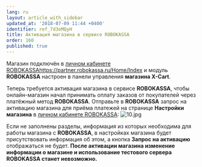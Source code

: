 ```yaml
---
lang: ru
layout: article_with_sidebar
updated_at: '2018-07-09 11:44 +0400'
identifier: ref_7d3oMQyH
title: Активация магазина в сервисе ROBOKASSA
order: 160
published: true
---
```

Магазин подключён в [личном кабинете ROBOKASSAhttps://partner.robokassa.ru/Home/Index](https://partner.robokassa.ru/Home/Index "Активация магазина в сервисе ROBOKASSA") и модуль **ROBOKASSA** настроен в панели управления **магазина X-Cart**.

Теперь требуется активация магазина в сервисе **ROBOKASSA**, чтобы онлайн-магазин начал принимать оплату заказов от покупателей через платёжный метод **ROBOKASSA**. Отправьте в **ROBOKASSA** запрос на активацию магазина для приёма платежей на странице **Настройки магазина** в [личном кабинете ROBOKASSA](https://partner.robokassa.ru/ "Активация магазина в сервисе ROBOKASSA"):
![10.jpg]({{site.baseurl}}/attachments/ref_7d3oMQyH/10.jpg)

Если не заполнены разделы, информация из которых необходима для работы магазина с **ROBOKASSA**,  в настройках магазина будет присутствовать информация об этом, а кнопка **Запрос на активацию** отображаться не будет.
**После активации магазина изменение информации о магазине и использование тестового сервера ROBOKASSA станет невозможно.**

